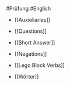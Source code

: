 #Prüfung #English 
- [[Auxieliaries]] 			

- [[Questions]] 			

- [[Short Answer]]  	 

- [[Negations]] 			

- [[Lego Block Verbs]] 
- [[Wörter]] 					